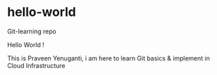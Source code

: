 # hello-world
Git-learning repo

Hello World !

This is Praveen Yenuganti, i am here to learn Git basics & implement in Cloud Infrastructure
